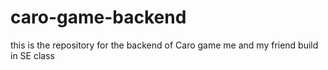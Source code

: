 # caro-game-backend
this is the repository for the backend of Caro game me and my friend build in SE class
